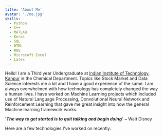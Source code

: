 ```yaml
---
title: 'About Me'
avatar: './me.jpg'
skills:
  - Python
  - C++
  - MATLAB
  - Keras
  - SQL
  - HTML
  - ROS
  - Microsoft Excel
  - Latex
---
```


Hello! I am a Third year Undergraduate at [Indian Institute of Technology, Kanpur](https://www.iitk.ac.in/) in the Chemical Department. Topics like Stock Market and Data Science interests me a lot and I have a good experience of the same. I am always overwhelmed with how technology has completely changed the way a human lives. I have worked on Machine Learning projects which included use of Natural Language Processing, Convolutional Neural Network and Reinforcement Learning that gave me great insight into how the general Machine learning framework works. 

'***The way to get started is to quit talking and begin doing***' ~ Walt Disney

Here are a few technologies I've worked on recently:
